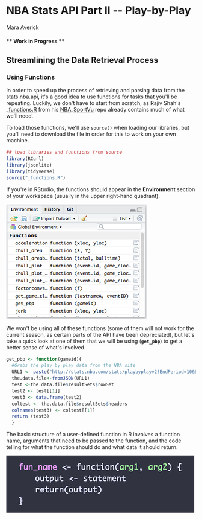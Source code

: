 # NBA Stats API Part II -- Play-by-Play
Mara Averick  



#### ** **Work in Progress** **

## Streamlining the Data Retrieval Process

### Using Functions

In order to speed up the process of retrieving and parsing data from the stats.nba.api, it's a good idea to use functions for tasks that you'll be repeating. Luckily, we don't have to start from scratch, as Rajiv Shah's [_functions.R](https://github.com/rajshah4/NBA_SportVu/blob/master/_functions.R) from his [NBA_SportVu](https://github.com/rajshah4/NBA_SportVu) repo already contains much of what we'll need.

To load those functions, we'll use `source()` when loading our libraries, but you'll need to download the file in order for this to work on your own machine.


```r
## load libraries and functions from source
library(RCurl)
library(jsonlite)
library(tidyverse)
source("_functions.R")
```

If you're in RStudio, the functions should appear in the **Environment** section of your workspace (usually in the upper right-hand quadrant).  

![functions loaded into global env](nba_stats_pt2_files/images/functions_loaded.png)

We won't be using all of these functions (some of them will not work for the current season, as certain parts of the API have been depreciated), but let's take a quick look at one of them that we will be using (**`get_pbp`**) to get a better sense of what's involved. 


```r
get_pbp <- function(gameid){
  #Grabs the play by play data from the NBA site
  URL1 <- paste("http://stats.nba.com/stats/playbyplayv2?EndPeriod=10&EndRange=55800&GameID=",gameid,"&RangeType=2&StartPeriod=1&StartRange=0",sep = "")
  the.data.file<-fromJSON(URL1)
  test <-the.data.file$resultSets$rowSet
  test2 <- test[[1]]
  test3 <- data.frame(test2)
  coltest <- the.data.file$resultSets$headers
  colnames(test3) <- coltest[[1]]
  return (test3)
  }
```

The basic structure of a user-defined function in R involves a function name, arguments that need to be passed to the function, and the code telling for what the function should do and what data it should return. 

![function structure in R](nba_stats_pt2_files/images/function_structure.png)

